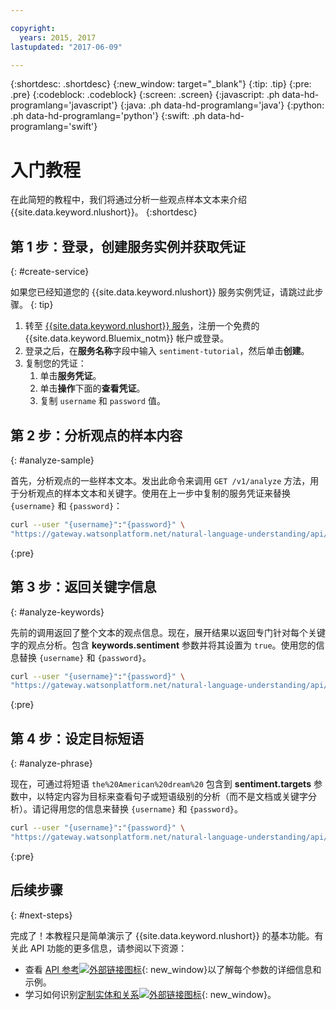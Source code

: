 ```yaml
---

copyright:
  years: 2015, 2017
lastupdated: "2017-06-09"

---
```


{:shortdesc: .shortdesc}
{:new_window: target="_blank"}
{:tip: .tip}
{:pre: .pre}
{:codeblock: .codeblock}
{:screen: .screen}
{:javascript: .ph data-hd-programlang='javascript'}
{:java: .ph data-hd-programlang='java'}
{:python: .ph data-hd-programlang='python'}
{:swift: .ph data-hd-programlang='swift'}

# 入门教程
在此简短的教程中，我们将通过分析一些观点样本文本来介绍 {{site.data.keyword.nlushort}}。
{:shortdesc}

## 第 1 步：登录，创建服务实例并获取凭证
{: #create-service}

如果您已经知道您的 {{site.data.keyword.nlushort}} 服务实例凭证，请跳过此步骤。
{: tip}

1.  转至 [{{site.data.keyword.nlushort}} 服务](https://console.{DomainName}/catalog/services/natural-language-understanding/)，注册一个免费的 {{site.data.keyword.Bluemix_notm}} 帐户或登录。
1.  登录之后，在**服务名称**字段中输入 `sentiment-tutorial`，然后单击**创建**。
1.  复制您的凭证：
    1.  单击**服务凭证**。
    1.  单击**操作**下面的**查看凭证**。
    1.  复制 `username` 和 `password` 值。

## 第 2 步：分析观点的样本内容
{: #analyze-sample}

首先，分析观点的一些样本文本。发出此命令来调用 `GET /v1/analyze` 方法，用于分析观点的样本文本和关键字。使用在上一步中复制的服务凭证来替换 `{username}` 和 `{password}`：

```bash
curl --user "{username}":"{password}" \
"https://gateway.watsonplatform.net/natural-language-understanding/api/v1/analyze?version=2017-02-27&text=I%20still%20have%20a%20dream%2C%20a%20dream%20deeply%20rooted%20in%20the%20American%20dream%20%E2%80%93%20one%20day%20this%20nation%20will%20rise%20up%20and%20live%20up%20to%20its%20creed%2C%20%22We%20hold%20these%20truths%20to%20be%20self%20evident%3A%20that%20all%20men%20are%20created%20equal.&features=sentiment,keywords"
```
{:pre}

## 第 3 步：返回关键字信息
{: #analyze-keywords}

先前的调用返回了整个文本的观点信息。现在，展开结果以返回专门针对每个关键字的观点分析。包含 **keywords.sentiment** 参数并将其设置为 `true`。使用您的信息替换 `{username}` 和 `{password}`。

```bash
curl --user "{username}":"{password}" \
"https://gateway.watsonplatform.net/natural-language-understanding/api/v1/analyze?version=2017-02-27&text=I%20still%20have%20a%20dream%2C%20a%20dream%20deeply%20rooted%20in%20the%20American%20dream%20%E2%80%93%20one%20day%20this%20nation%20will%20rise%20up%20and%20live%20up%20to%20its%20creed%2C%20%22We%20hold%20these%20truths%20to%20be%20self%20evident%3A%20that%20all%20men%20are%20created%20equal.&features=sentiment,keywords&keywords.sentiment=true"
```
{:pre}

## 第 4 步：设定目标短语
{: #analyze-phrase}

现在，可通过将短语 `the%20American%20dream%20` 包含到 **sentiment.targets** 参数中，以特定内容为目标来查看句子或短语级别的分析（而不是文档或关键字分析）。请记得用您的信息来替换 `{username}` 和 `{password}`。

```bash
curl --user "{username}":"{password}" \
"https://gateway.watsonplatform.net/natural-language-understanding/api/v1/analyze?version=2017-02-27&text=I%20still%20have%20a%20dream%2C%20a%20dream%20deeply%20rooted%20in%20the%20American%20dream%20one%20day%20this%20nation%20will%20rise%20up%20and%20live%20up%20to%20its%20creed%20We%20hold%20these%20truths%20to%20be%20self%20evident%3A%20that%20all%20men%20are%20created%20equal.&features=sentiment,keywords&keywords.sentiment=true&sentiment.targets=the%20American%20dream"
```
{:pre}

## 后续步骤
{: #next-steps}

完成了！本教程只是简单演示了 {{site.data.keyword.nlushort}} 的基本功能。有关此 API 功能的更多信息，请参阅以下资源：

- 查看 [API 参考![外部链接图标](../../icons/launch-glyph.svg "外部链接图标")](https://www.ibm.com/watson/developercloud/natural-language-understanding/api/v1/ "外部链接图标"){: new_window}以了解每个参数的详细信息和示例。
- 学习如何识别[定制实体和关系![外部链接图标](../../icons/launch-glyph.svg "外部链接图标")](https://www.ibm.com/watson/developercloud/doc/natural-language-understanding/customizing.html "外部链接图标"){: new_window}。
